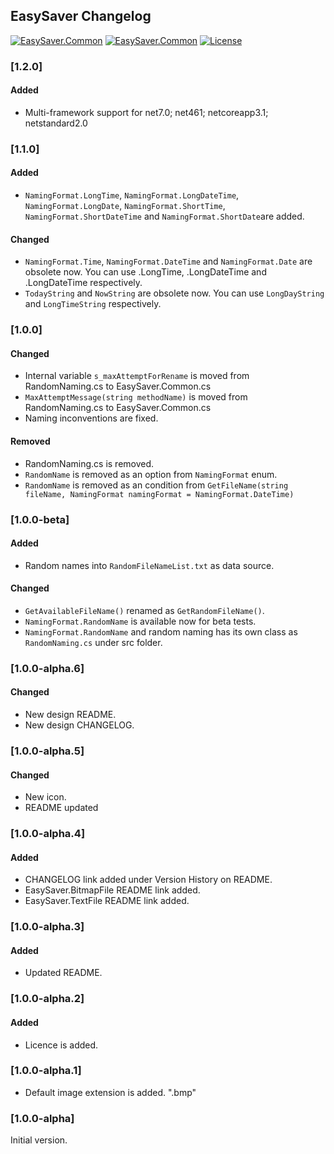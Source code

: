 ## EasySaver Changelog
[![EasySaver.Common](https://img.shields.io/nuget/v/EasySaver.Common.svg)](https://www.nuget.org/packages/EasySaver.Common/) [![EasySaver.Common](https://img.shields.io/nuget/dt/EasySaver.Common.svg)](https://www.nuget.org/packages/EasySaver.Common/) [![License](https://img.shields.io/github/license/meokullu/EasySaver.svg)](https://github.com/meokullu/EasySaver/blob/master/LICENSE)

<!--
### [Unreleased]

#### Added

#### Changed

#### Removed
-->

### [1.2.0]
#### Added
* Multi-framework support for net7.0; net461; netcoreapp3.1; netstandard2.0

### [1.1.0]
#### Added
* `NamingFormat.LongTime`, `NamingFormat.LongDateTime`, `NamingFormat.LongDate`, `NamingFormat.ShortTime`, `NamingFormat.ShortDateTime` and `NamingFormat.ShortDate`are added.

#### Changed
* `NamingFormat.Time`, `NamingFormat.DateTime` and `NamingFormat.Date` are obsolete now. You can use .LongTime, .LongDateTime and .LongDateTime respectively.
* `TodayString` and `NowString` are obsolete now. You can use `LongDayString` and `LongTimeString` respectively.

### [1.0.0]
#### Changed
* Internal variable `s_maxAttemptForRename` is moved from RandomNaming.cs to EasySaver.Common.cs
* `MaxAttemptMessage(string methodName)` is moved from RandomNaming.cs to EasySaver.Common.cs
* Naming inconventions are fixed.

#### Removed
* RandomNaming.cs is removed.
* `RandomName` is removed as an option from `NamingFormat` enum.
* `RandomName` is removed as an condition from `GetFileName(string fileName, NamingFormat namingFormat = NamingFormat.DateTime)`

### [1.0.0-beta]
#### Added
* Random names into `RandomFileNameList.txt` as data source.

#### Changed
* `GetAvailableFileName()` renamed as `GetRandomFileName()`.
* `NamingFormat.RandomName` is available now for beta tests.
* `NamingFormat.RandomName` and random naming has its own class as `RandomNaming.cs` under src folder.

### [1.0.0-alpha.6]
#### Changed
* New design README.
* New design CHANGELOG.

### [1.0.0-alpha.5]
#### Changed
* New icon.
* README updated

### [1.0.0-alpha.4]
#### Added
* CHANGELOG link added under Version History on README.
* EasySaver.BitmapFile README link added.
* EasySaver.TextFile README link added.

### [1.0.0-alpha.3]
#### Added
* Updated README.

### [1.0.0-alpha.2]
#### Added
* Licence is added.

### [1.0.0-alpha.1]
* Default image extension is added. ".bmp"

### [1.0.0-alpha]
Initial version.
